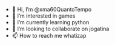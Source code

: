 - 👋 Hi, I’m @xma60QuantoTempo
- 👀 I’m interested in games
- 🌱 I’m currently learning python 
- 💞️ I’m looking to collaborate on jogatina
- 📫 How to reach me whatizap

<!---
xma60QuantoTempo/xma60QuantoTempo is a ✨ special ✨ repository because its `README.md` (this file) appears on your GitHub profile.
You can click the Preview link to take a look at your changes.
--->
